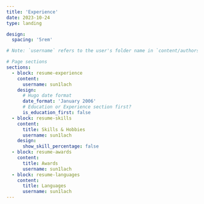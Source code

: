 ```yaml
---
title: 'Experience'
date: 2023-10-24
type: landing

design:
  spacing: '5rem'

# Note: `username` refers to the user's folder name in `content/authors/`

# Page sections
sections:
  - block: resume-experience
    content:
      username: sun1lach
    design:
      # Hugo date format
      date_format: 'January 2006'
      # Education or Experience section first?
      is_education_first: false
  - block: resume-skills
    content:
      title: Skills & Hobbies
      username: sun1lach
    design:
      show_skill_percentage: false
  - block: resume-awards
    content:
      title: Awards
      username: sun1lach
  - block: resume-languages
    content:
      title: Languages
      username: sun1lach
---
```

